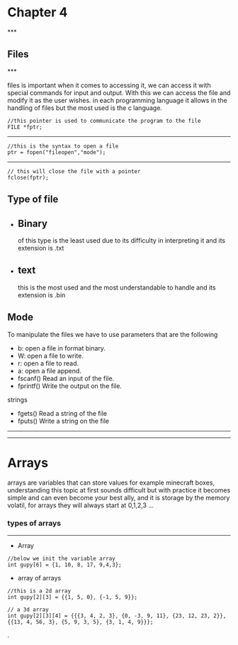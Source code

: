 <h1>Chapter 4</h1>
***

<h2>Files</h2>
***

files is important when it comes to accessing it, we can access it with special commands for input and output.
With this we can access the file and modify it as the user wishes.
in each programming language it allows in the handling of files but the most used is the c language.

```tcc
//this pointer is used to communicate the program to the file
FILE *fptr;
```
***


```tcc
//this is the syntax to open a file
ptr = fopen("fileopen","mode");
```

***

```tcc
// this will close the file with a pointer
fclose(fptr);
```

## Type of file
- <h2>Binary</h2> of this type is the least used due to its difficulty in interpreting it and its extension is .txt
- <h2>text</h2> this is the most used and the most understandable to handle and its extension is .bin

 <h2>Mode</h2>
To manipulate the files we have to use parameters that are the following

- b:        open a file in format binary.
- W:        open a file to write.
- r:        open a file to read.
- a:        open a file append.
- fscanf()	Read an input of the file.
- fprintf()	Write the output on the file.

strings
- fgets()	Read a string of the file
- fputs()	Write a string on the file

***

***

<h1>Arrays</h1>

arrays are variables that can store values ​​for example minecraft boxes, understanding this topic at first sounds difficult but with practice it becomes simple and can even become your best ally, and it is storage by the memory volatil, for arrays they will always start at 0,1,2,3 ...

<h3>types of arrays</h3>


***


- Array
```tcc
//below we init the variable array
int gupy[6] = {1, 10, 8, 17, 9,4,3};
```

- array of arrays
```tcc
//this is a 2d array
int gupy[2][3] = {{1, 5, 0}, {-1, 5, 9}};
```  


```tcc
// a 3d array
int gupy[2][3][4] = {{{3, 4, 2, 3}, {0, -3, 9, 11}, {23, 12, 23, 2}}, {{13, 4, 56, 3}, {5, 9, 3, 5}, {3, 1, 4, 9}}};
```








.
